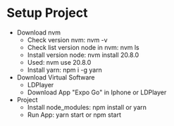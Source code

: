 # Setup Project

- Download nvm
  - Check version nvm: nvm -v
  - Check list version node in nvm: nvm ls
  - Install version node: nvm install 20.8.0
  - Used: nvm use 20.8.0
  - Install yarn: npm i -g yarn
- Download Virtual Software
  - LDPlayer
  - Download App "Expo Go" in Iphone or LDPlayer
- Project
  - Install node_modules: npm install or yarn
  - Run App: yarn start or npm start
